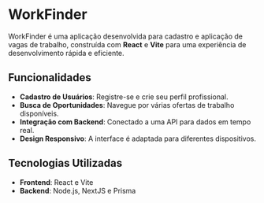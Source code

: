 # WorkFinder

WorkFinder é uma aplicação desenvolvida para cadastro e aplicação de vagas de trabalho, construída com **React** e **Vite** para uma experiência de desenvolvimento rápida e eficiente.

## Funcionalidades

- **Cadastro de Usuários**: Registre-se e crie seu perfil profissional.
- **Busca de Oportunidades**: Navegue por várias ofertas de trabalho disponíveis.
- **Integração com Backend**: Conectado a uma API para dados em tempo real.
- **Design Responsivo**: A interface é adaptada para diferentes dispositivos.

## Tecnologias Utilizadas

- **Frontend**: React e Vite
- **Backend**: Node.js, NextJS e Prisma

